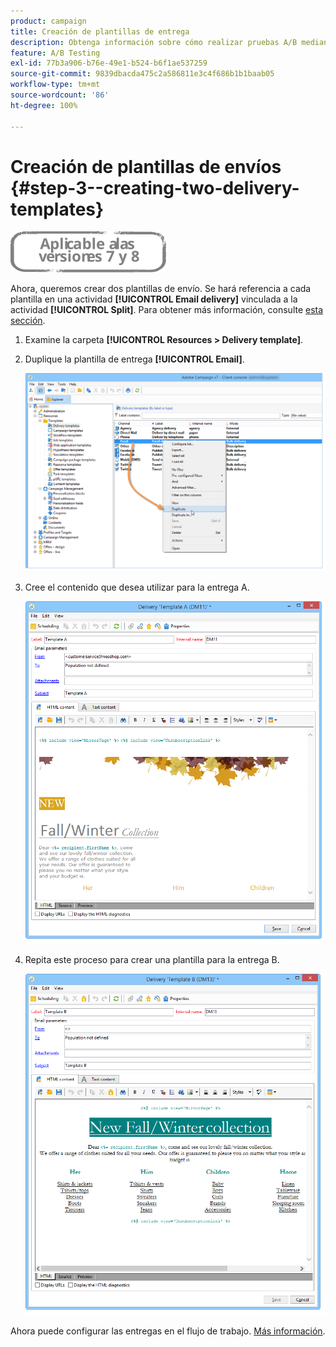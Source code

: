 ```yaml
---
product: campaign
title: Creación de plantillas de entrega
description: Obtenga información sobre cómo realizar pruebas A/B mediante un caso de uso dedicado
feature: A/B Testing
exl-id: 77b3a906-b76e-49e1-b524-b6f1ae537259
source-git-commit: 9839dbacda475c2a586811e3c4f686b1b1baab05
workflow-type: tm+mt
source-wordcount: '86'
ht-degree: 100%

---
```


# Creación de plantillas de envíos {#step-3--creating-two-delivery-templates}

![](../../assets/common.svg)

Ahora, queremos crear dos plantillas de envío. Se hará referencia a cada plantilla en una actividad **[!UICONTROL Email delivery]** vinculada a la actividad **[!UICONTROL Split]**. Para obtener más información, consulte [esta sección](about-templates.md).

1. Examine la carpeta **[!UICONTROL Resources > Delivery template]**.
1. Duplique la plantilla de entrega **[!UICONTROL Email]**.

   ![](assets/use_case_abtesting_deliverymodel_001.png)

1. Cree el contenido que desea utilizar para la entrega A.

   ![](assets/use_case_abtesting_deliverymodel_002.png)

1. Repita este proceso para crear una plantilla para la entrega B.

   ![](assets/use_case_abtesting_deliverymodel_003.png)

Ahora puede configurar las entregas en el flujo de trabajo. [Más información](a-b-testing-uc-configuring-deliveries.md).
